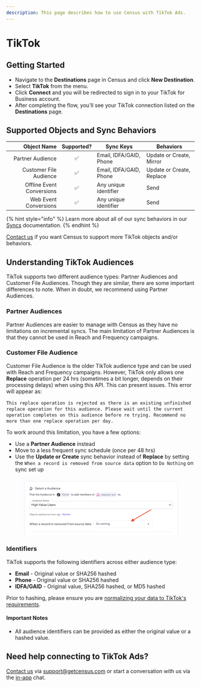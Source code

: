 ```yaml
---
description: This page describes how to use Census with TikTok Ads.
---
```


# TikTok

## Getting Started

* Navigate to the **Destinations** page in Census and click **New Destination**.
* Select **TikTok** from the menu.
* Click **Connect** and you will be redirected to sign in to your TikTok for Business account.
* After completing the flow, you'll see your TikTok connection listed on the **Destinations** page.

## Supported Objects and Sync Behaviors <a href="#supported-objects-and-sync-behaviors" id="supported-objects-and-sync-behaviors"></a>

|           **Object Name** | **Supported?** | **Sync Keys**           | **Behaviors**             |
| ------------------------: | :------------: | ----------------------- |---------------------------|
|          Partner Audience |        ✅       | Email, IDFA/GAID, Phone | Update or Create, Mirror  |
|    Customer File Audience |        ✅       | Email, IDFA/GAID, Phone | Update or Create, Replace |
| Offline Event Conversions |        ✅       | Any unique identifier   | Send                      |
|     Web Event Conversions |        ✅       | Any unique identifier   | Send                      |

{% hint style="info" %}
Learn more about all of our sync behaviors in our [Syncs](../basics/core-concept#sync-behaviors) documentation.
{% endhint %}

[Contact us](mailto:support@getcensus.com) if you want Census to support more TikTok objects and/or behaviors.

## Understanding TikTok Audiences

TikTok supports two different audience types: Partner Audiences and Customer File Audiences. Though they are similar, there are some important differences to note. When in doubt, we recommend using Partner Audiences.

### Partner Audiences

Partner Audiences are easier to manage with Census as they have no limitations on incremental syncs. The main limitation of Partner Audiences is that they cannot be used in Reach and Frequency campaigns.

### Customer File Audience

Customer File Audience is the older TikTok audience type and can be used with Reach and Frequency campaigns. However, TikTok only allows one **Replace** operation per 24 hrs (sometimes a bit longer, depends on their processing delays) when using this API. This can present issues. This error will appear as:

```
This replace operation is rejected as there is an existing unfinished replace operation for this audience. Please wait until the current operation completes on this audience before re trying. Recommend no more than one replace operation per day.
```

To work around this limitation, you have a few options:

- Use a **Partner Audience** instead
- Move to a less frequent sync schedule (once per 48 hrs)
- Use the **Update or Create** sync behavior instead of **Replace** by setting the `When a record is removed from source data` option to `Do Nothing` on sync set up

<figure><img src="../.gitbook/assets/tiktokAudienceUpsert.png" alt=""><figcaption></figcaption></figure>


### Identifiers

TikTok supports the following identifiers across either audience type:

* **Email** - Original value or SHA256 hashed
* **Phone** - Original value or SHA256 hashed
* **IDFA/GAID** - Original value, SHA256 hashed, or MD5 hashed

Prior to hashing, please ensure you are [normalizing your data to TikTok's requirements](https://ads.tiktok.com/gateway/docs/index?identify\_key=2b9b4278e47b275f36e7c39a4af4ba067d088e031d5f5fe45d381559ac89ba48\&language=ENGLISH\&doc\_id=1701890972946433#item-link-Before%20you%20begin).

#### Important Notes

* All audience identifiers can be provided as either the original value or a hashed value.

## Need help connecting to TikTok Ads?

[Contact us](mailto:support@getcensus.com) via support@getcensus.com or start a conversation with us via the [in-app](https://app.getcensus.com) chat.

